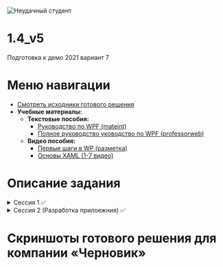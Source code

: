 ![Неудачный студент](https://user-images.githubusercontent.com/20025263/111709300-6781ee00-8858-11eb-9cad-cc08dc4ddb9c.png)
# 1.4_v5
Подготовка к демо 2021 вариант 7

# Меню навигации
- [Смотреть исходники готового решения](https://github.com/LackyCraft/1.4_v5/tree/main/Сессия)
 - **Учебные материалы:**
     - **Текстовые пособия:**
       - [Руководство по WPF (mateint)](https://metanit.com/sharp/wpf/)
       - [Полное руководство уководство по WPF (professorweb)](https://professorweb.ru/my/WPF/base_WPF/level1/info_WPF.php)
     - **Видео пособия:**
       - [Первые шаги в WP (разметка)](https://youtube.com/playlist?list=PL0lO_mIqDDFVI0xwaYbm7h9ewYu5hftfA)
       - [Основы XAML (1-7 видео)](https://vk.com/video323169425_456239587)

# Описание задания
<details>
  <summary>Сессия 1 ✅</summary>
 
- Проектирование требований
- Спецификации к UseCase
- Восстановление базы данных из скрипта
- Импорт данных
 
✅ <strong>Создать диаграмму прицидентов</strong> (критерии: имеются актеры "Аналитик", "Менеджер", "Мастер производства", "Сотрудник склада", сохранена, как pdf название: UseCase_XX, где XX - номер вашего рабочего места)
  <br>
✅ <strong>База данных:</strong> база данных восстановлена из скрипта верно импортированы таблицы: material, supplier, materialsuplier**
  <br>
</details>

<details>
  <summary>Сессия 2 (Разработка прилоежния) ✅</summary>
 
- Проектирование требований
- Спецификации к UseCase
- Восстановление базы данных из скрипта
- Импорт данных
 
### Главное меню
✅ Пагинация и главное меню
<br>
 - [-]наименование, количество продаж за год, размер скидки, телефон и тип агента.
 - [-]Вывод должен осуществляться постранично (по 10 записей на страницу).
 - [-]Для удобства навигации по страницам необходимо вывести список их номеров (как на макете) с возможностью перехода к выбранной странице, а также предусмотреть переходы к предыдущей и следующей страницам. ![image](https://user-images.githubusercontent.com/20025263/165804149-d9e6f2d5-c6ca-4117-ab99-564ea08cffcd.png)
 - [-] Количество продаж вычисляется как общее количество проданных единиц продукции за последний год (365 дней).
Размер скидки вычисляется на основании успешности организации продаж за весь период. Механизм 
подсчета скидок для агента исходя из общей суммы реализации продукции: [0-10000) -> 0%, [10000-50000) -> 5%, [50000-150000) -> 10%, [150000-500000) -> 20%, [500000-...] -> 25%.

✅ Сортировка
<br>
 - [-]Сортировка по: (по возрастанию и убыванию) по следующим параметрам: наименование, размер скидки и приоритет агента

✅ Фильтрация
<br>
 - [-]Фильтрация по: по типу агента. 
 - [-]Первым элементом в выпадающем списке должен быть “Все типы”, при выборе которого настройки фильтра сбрасываются.

✅ Поиск
<br>
Пользователь должен иметь возможность искать агентов, используя поисковую строку. Поиск должен 
осуществляться по наименованию и контактным данным (email и номер телефона агента).
Поиск, сортировка и фильтрация должны происходить в реальном времени, без необходимости нажатия 
кнопки “найти”/”отфильтровать” и т.п. Фильтрация и поиск должны применяться совместно. Параметры 
сортировки, выбранные ранее пользователем, должны сохраняться и во время фильтрации с поиском.
<br>
 
✅ Строка состояния
 <br>
 - [-]В верхней части окна необходимо показывать количество выведенных данных и общее количество записей в базе. Например, 155 из 237.
 <br>
 
✅ Зависимость цвета от количества
<br>
 - [-]Агнеты со скидкой 25% и выше должны быть выделены светло-зеленым цветом.
<br>
 
✅ Изменение
<br>
Необходимо добавить возможность изменения приоритета для нескольких выбранных агентов. Для этой 
цели реализуйте возможность выделения сразу нескольких элементов в списке агентов, после чего 
должна появиться кнопка “Изменить приоритет на ...”. При нажатии на кнопку необходимо отобразить 
модальное окно с возможностью ввода числового значения, на которое и будет изменен приоритет 
агентов. По умолчанию в поле должно быть введено максимальное значение среди всех приоритетов 
выбранных агентов. После нажатия кнопки “Изменить” приоритет выделенных агентов должен быть 
изменен в базе данных, а также обновлен в интерфейсе.
<br>

###Добавление/редактирование агентов
<br>
 - [-]Форма редакитрвоания и создания заявок
На форме должны быть предусмотрены следующие поля: наименование, тип агента (выпадающий 
список), приоритет, логотип компании, адрес, ИНН, КПП, имя директора, телефон и email компании.
 - [-]При открытии формы для редактирования все поля выбранного объекта должны быть подгружены в соответствующие поля из базы данных, а таблица заполнена актуальными значениями.
 - [-]Приоритет агента и количество продукции должны быть целыми неотрицательными числами.
 - [-]Пользователь может добавить/заменить логотип агента
 - [-]Для того чтобы администратор случайно не изменял несколько агентов, предусмотрите невозможность открытия более одного окна редактирования.
       - [-]В окне редактирования агента должна присутствовать кнопка “Удалить”, которая удаляет агента из базы данных.
       - [-]Если у агента есть информация о точках продаж агентов или история изменения приоритета, то эта информация должна быть удалена вместе с агентом. 
	   - [-]Но если у агента есть информация о реализации продукции, то удаление агента из базы данных должно быть запрещено.
	   - [-]После удаления агента система должна сразу вернуть пользователя обратно к списку агентов.
	   - [-]После редактирования/добавления/удаления агента данные в окне списка агентов должны быть обновлены, при изменении информации о реализации продукции, необходимо пересчитывать скидку
<br>

###Разработка тестовых сценариев (Test-cases)
<br>
Для выполнения процедуры тестирования удаления агентов Вам нужно описать пять сценариев. Удаление 
может быть выполнимо, а может быть отклонено согласно требованиям предметной области. 
Необходимо, чтобы варианты тестирования демонстрировали различные исходы работы алгоритма. Для 
описания тестовых сценариев в ресурсах предоставлен шаблон testing-template.docx.
<br>

###Создание руководства пользователя
<br>
Вам необходимо разработать руководство пользователя для вашего настольного приложения, которое 
описывает последовательность действий для выполнения всех функций вашей системы.
При подготовке документации старайтесь использовать живые примеры и скриншоты вашей системы для 
более наглядного пояснения шагов работы с различным функционалом.
Обратите внимание на оформление документа: оформите титульный лист, используйте автоматическую 
нумерацию страниц, разделите руководство на подразделы и сформируйте оглавление, используйте 
ссылки на рисунки, нумерованные и маркированные списки для описания шагов и т.д.
 - [-]Файл сохранен в WORD в соответсвии с названием шаблона: "Руководство пользователя_XX", где XX - номер вашего рабочего места.
<br>

</details>

# Скриншоты готового решения для компании «Черновик»